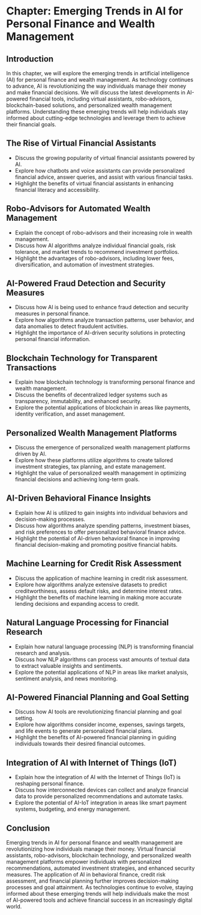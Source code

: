 Chapter: Emerging Trends in AI for Personal Finance and Wealth Management
=========================================================================

Introduction
------------

In this chapter, we will explore the emerging trends in artificial intelligence (AI) for personal finance and wealth management. As technology continues to advance, AI is revolutionizing the way individuals manage their money and make financial decisions. We will discuss the latest developments in AI-powered financial tools, including virtual assistants, robo-advisors, blockchain-based solutions, and personalized wealth management platforms. Understanding these emerging trends will help individuals stay informed about cutting-edge technologies and leverage them to achieve their financial goals.

The Rise of Virtual Financial Assistants
----------------------------------------

* Discuss the growing popularity of virtual financial assistants powered by AI.
* Explore how chatbots and voice assistants can provide personalized financial advice, answer queries, and assist with various financial tasks.
* Highlight the benefits of virtual financial assistants in enhancing financial literacy and accessibility.

Robo-Advisors for Automated Wealth Management
---------------------------------------------

* Explain the concept of robo-advisors and their increasing role in wealth management.
* Discuss how AI algorithms analyze individual financial goals, risk tolerance, and market trends to recommend investment portfolios.
* Highlight the advantages of robo-advisors, including lower fees, diversification, and automation of investment strategies.

AI-Powered Fraud Detection and Security Measures
------------------------------------------------

* Discuss how AI is being used to enhance fraud detection and security measures in personal finance.
* Explore how algorithms analyze transaction patterns, user behavior, and data anomalies to detect fraudulent activities.
* Highlight the importance of AI-driven security solutions in protecting personal financial information.

Blockchain Technology for Transparent Transactions
--------------------------------------------------

* Explain how blockchain technology is transforming personal finance and wealth management.
* Discuss the benefits of decentralized ledger systems such as transparency, immutability, and enhanced security.
* Explore the potential applications of blockchain in areas like payments, identity verification, and asset management.

Personalized Wealth Management Platforms
----------------------------------------

* Discuss the emergence of personalized wealth management platforms driven by AI.
* Explore how these platforms utilize algorithms to create tailored investment strategies, tax planning, and estate management.
* Highlight the value of personalized wealth management in optimizing financial decisions and achieving long-term goals.

AI-Driven Behavioral Finance Insights
-------------------------------------

* Explain how AI is utilized to gain insights into individual behaviors and decision-making processes.
* Discuss how algorithms analyze spending patterns, investment biases, and risk preferences to offer personalized behavioral finance advice.
* Highlight the potential of AI-driven behavioral finance in improving financial decision-making and promoting positive financial habits.

Machine Learning for Credit Risk Assessment
-------------------------------------------

* Discuss the application of machine learning in credit risk assessment.
* Explore how algorithms analyze extensive datasets to predict creditworthiness, assess default risks, and determine interest rates.
* Highlight the benefits of machine learning in making more accurate lending decisions and expanding access to credit.

Natural Language Processing for Financial Research
--------------------------------------------------

* Explain how natural language processing (NLP) is transforming financial research and analysis.
* Discuss how NLP algorithms can process vast amounts of textual data to extract valuable insights and sentiments.
* Explore the potential applications of NLP in areas like market analysis, sentiment analysis, and news monitoring.

AI-Powered Financial Planning and Goal Setting
----------------------------------------------

* Discuss how AI tools are revolutionizing financial planning and goal setting.
* Explore how algorithms consider income, expenses, savings targets, and life events to generate personalized financial plans.
* Highlight the benefits of AI-powered financial planning in guiding individuals towards their desired financial outcomes.

Integration of AI with Internet of Things (IoT)
-----------------------------------------------

* Explain how the integration of AI with the Internet of Things (IoT) is reshaping personal finance.
* Discuss how interconnected devices can collect and analyze financial data to provide personalized recommendations and automate tasks.
* Explore the potential of AI-IoT integration in areas like smart payment systems, budgeting, and energy management.

Conclusion
----------

Emerging trends in AI for personal finance and wealth management are revolutionizing how individuals manage their money. Virtual financial assistants, robo-advisors, blockchain technology, and personalized wealth management platforms empower individuals with personalized recommendations, automated investment strategies, and enhanced security measures. The application of AI in behavioral finance, credit risk assessment, and financial planning further improves decision-making processes and goal attainment. As technologies continue to evolve, staying informed about these emerging trends will help individuals make the most of AI-powered tools and achieve financial success in an increasingly digital world.

